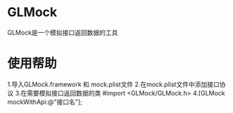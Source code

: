 # GLMock
GLMock是一个模拟接口返回数据的工具

# 使用帮助
1.导入GLMock.framework 和 mock.plist文件
2.在mock.plist文件中添加接口协议
3.在需要模拟接口返回数据的类 #import <GLMock/GLMock.h>
4.[GLMock mockWithApi:@"接口名"];